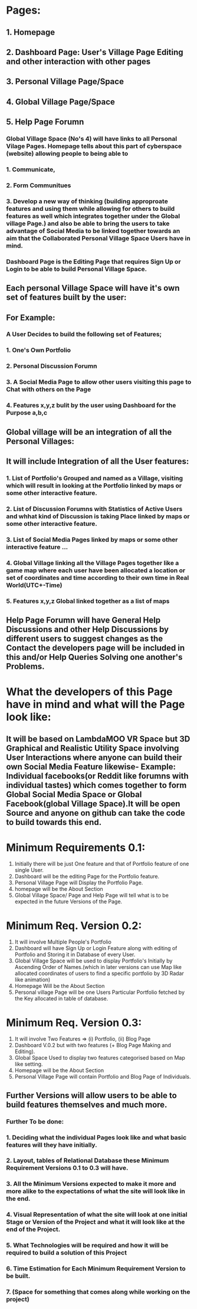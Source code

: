 # Pages:

## 1. Homepage
## 2. Dashboard Page: User's Village Page Editing and other interaction with other pages
## 3. Personal Village Page/Space
## 4. Global Village Page/Space
## 5. Help Page Forumn

### Global Village Space (No's 4) will have links to all Personal Vilage Pages. Homepage tells about this part of cyberspace (website) allowing people to being able to
### 1. Communicate, 
### 2. Form Communitues
### 3. Develop a new way of thinking (building approproate features and using them while allowing for others to build features as well which integrates together under the Global village Page.) and also be able to bring the users to take advantage of Social Media to be linked together towards an aim that the Collaborated Personal Village Space Users have in mind.


### Dashboard Page is the Editing Page that requires Sign Up or Login to be able to build Personal Village Space.

## Each personal Village Space will have it's own set of features built by the user:
## For Example:
### A User Decides to build the following set of Features;
### 1. One's Own Portfolio
### 2. Personal Discussion Forumn
### 3. A Social Media Page to allow other users visiting this page to Chat with others on the Page
### 4. Features x,y,z bulit by the user using Dashboard for the Purpose a,b,c


## Global village will be an integration of all the Personal Villages:
## It will include Integration of all the User features:
### 1. List of Portfolio's Grouped and named as a Village, visiting which will result in looking at the Portfolio linked by maps or some other interactive feature.
### 2. List of Discussion Forumns with Statistics of Active Users and whhat kind of Discussion is taking Place linked by maps or some other interactive feature.
### 3. List of Social Media Pages linked by maps or some other interactive feature ...
### 4. Global Village linking all the Village Pages together like a game map where each user have been allocated a location or set of coordinates and time according to their own time in Real World(UTC+-Time)
### 5. Features x,y,z Global linked together as a list of maps 


## Help Page Forumn will have General Help Discussions and other Help Discussions by different users to suggest changes as the Contact the developers page will be included in this and/or Help Queries Solving one another's Problems.


# What the developers of this Page have in mind and what will the Page look like:

## It will be based on LambdaMOO VR Space but 3D Graphical and Realistic Utility Space involving User Interactions where anyone can build their own Social Media Feature likewise- Example: Individual facebooks(or Reddit like forumns with individual tastes) which comes together to form Global Social Media Space or Global Facebook(global Village Space).It will be open Source and anyone on github can take the code to build towards this end.


# Minimum Requirements 0.1:
1. Initially there will be just One feature and that of Portfolio feature of one single User.
2. Dashboard will be the editing Page for the Portfolio feature.
3. Personal Village Page will Display the Portfolio Page.
4. homepage will be the About Section
5. Global Village Space/ Page and Help Page will tell what is to be expected in the future Versions of the Page.


# Minimum Req. Version 0.2:
1. It will involve Multiple People's Portfolio
2. Dashboard will have Sign Up or Login Feature along with editing of Portfolio and Storing it in Database of every User.
3. Global Village Space will be used to display Portfolio's Initially by Ascending Order of Names.(which in later versions can use Map like allocated coordinates of users to find a specific portfolio by 3D Radar like animation)
4. Homepage Will be the About Section
5. Personal village Page will be one Users Particular Portfolio fetched by the Key allocated in table of database.

# Minimum Req. Version 0.3:
1. It will involve Two Features => (i) Portfolio, (ii) Blog Page
2. Dashboard V.0.2 but with two features (+ Blog Page Making and Editing). 
3. Global Space Used to display two features categorised based on Map like setting.
4. Homepage will be the About Section
5. Personal Village Page will contain Portfolio and Blog Page of Individuals.

## Further Versions will allow users to be able to build features themselves and much more.

### Further To be done:
### 1. Deciding what the individual Pages look like and what basic features will they have initially.
### 2. Layout, tables of Relational Database these Minimum Requirement Versions 0.1 to 0.3 will have.
### 3. All the Minimum Versions expected to make it more and more alike to the expectations of what the site will look like in the end.
### 4. Visual Representation of what the site will look at one initial Stage or Version of the Project and what it will look like at the end of the Project.
### 5. What Technologies will be required and how it will be required to build a solution of this Project
### 6. Time Estimation for Each Minimum Requirement Version to be built.
### 7. (Space for something that comes along while working on the project)  

